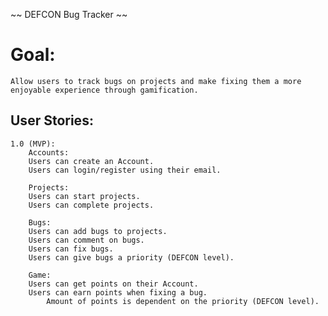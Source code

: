 ~~ DEFCON Bug Tracker ~~

# Goal:

    Allow users to track bugs on projects and make fixing them a more enjoyable experience through gamification.

## User Stories:

    1.0 (MVP):
        Accounts:
        Users can create an Account.
        Users can login/register using their email.

        Projects:
        Users can start projects.
        Users can complete projects.

        Bugs:
        Users can add bugs to projects.
        Users can comment on bugs.
        Users can fix bugs.
        Users can give bugs a priority (DEFCON level).

        Game:
        Users can get points on their Account.
        Users can earn points when fixing a bug.
            Amount of points is dependent on the priority (DEFCON level).
